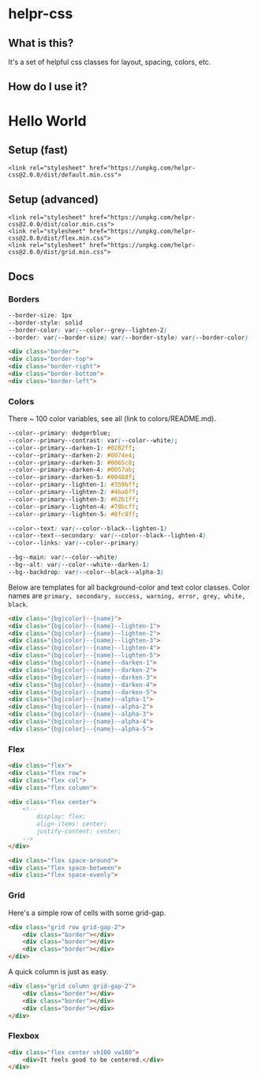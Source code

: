 # helpr-css

## What is this?
It's a set of helpful css classes for layout, spacing, colors, etc.

## How do I use it?
<div class="v100 w100 flex center">
    <h1>Hello World</h1>
</div>

## Setup (fast)
```
<link rel="stylesheet" href="https://unpkg.com/helpr-css@2.0.0/dist/default.min.css">
```

## Setup (advanced)
```
<link rel="stylesheet" href="https://unpkg.com/helpr-css@2.0.0/dist/color.min.css">
<link rel="stylesheet" href="https://unpkg.com/helpr-css@2.0.0/dist/flex.min.css">
<link rel="stylesheet" href="https://unpkg.com/helpr-css@2.0.0/dist/grid.min.css">
```

## Docs

### Borders
```css
--border-size: 1px
--border-style: solid
--border-color: var(--color--grey--lighten-2)
--border: var(--border-size) var(--border-style) var(--border-color)
```
```html
<div class="border">
<div class="border-top">
<div class="border-right">
<div class="border-bottom">
<div class="border-left">
```

### Colors
There ~ 100 color variables, see all (link to colors/README.md).

```css
--color--primary: dodgerblue;
--color--primary--contrast: var(--color--white);
--color--primary--darken-1: #0282ff;
--color--primary--darken-2: #0074e4;
--color--primary--darken-3: #0065c8;
--color--primary--darken-4: #0057ab;
--color--primary--darken-5: #00488f;
--color--primary--lighten-1: #359bff;
--color--primary--lighten-2: #4ba6ff;
--color--primary--lighten-3: #62b1ff;
--color--primary--lighten-4: #78bcff;
--color--primary--lighten-5: #8fc8ff;

--color--text: var(--color--black--lighten-1)
--color--text--secondary: var(--color--black--lighten-4)
--color--links: var(--color--primary)

--bg--main: var(--color--white)
--bg--alt: var(--color--white--darken-1)
--bg--backdrop: var(--color--black--alpha-3)
```
Below are templates for all background-color and text color classes. Color names are `primary, secondary, success, warning, error, grey, white, black`.
```html
<div class="{bg|color}--{name}">
<div class="{bg|color}--{name}--lighten-1">
<div class="{bg|color}--{name}--lighten-2">
<div class="{bg|color}--{name}--lighten-3">
<div class="{bg|color}--{name}--lighten-4">
<div class="{bg|color}--{name}--lighten-5">
<div class="{bg|color}--{name}--darken-1">
<div class="{bg|color}--{name}--darken-2">
<div class="{bg|color}--{name}--darken-3">
<div class="{bg|color}--{name}--darken-4">
<div class="{bg|color}--{name}--darken-5">
<div class="{bg|color}--{name}--alpha-1">
<div class="{bg|color}--{name}--alpha-2">
<div class="{bg|color}--{name}--alpha-3">
<div class="{bg|color}--{name}--alpha-4">
<div class="{bg|color}--{name}--alpha-5">
```

### Flex
```html
<div class="flex">
<div class="flex row">
<div class="flex col">
<div class="flex column">

<div class="flex center">
    <!--
        display: flex;
        align-items: center;
        justify-content: center;
    -->
</div>

<div class="flex space-around">
<div class="flex space-between">
<div class="flex space-evenly">
```

### Grid
Here's a simple row of cells with some grid-gap.
```html
<div class="grid row grid-gap-2">
    <div class="border"></div>
    <div class="border"></div>
    <div class="border"></div>
</div>
```

A quick column is just as easy.
```html
<div class="grid column grid-gap-2">
    <div class="border"></div>
    <div class="border"></div>
    <div class="border"></div>
</div>
```

### Flexbox

```html
<div class="flex center vh100 vw100">
    <div>It feels good to be centered.</div>
</div>
```
